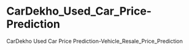 # CarDekho_Used_Car_Price-Prediction
CarDekho Used Car Price Prediction-Vehicle_Resale_Price_Prediction 
